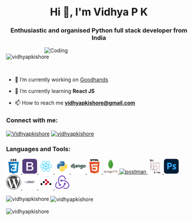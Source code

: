 <h1 align="center">Hi 👋, I'm Vidhya P K</h1>
<h3 align="center">Enthusiastic and organised Python full stack developer from India</h3>
<img align="right" alt="Coding" width="400" src="https://www.syncfusion.com/blogs/wp-content/uploads/2020/08/Create-Stunning-Circular-Progress-Bars-with-Flutter-Radial-Gauge-Part-1.png">

<p align="left"> <img src="https://komarev.com/ghpvc/?username=vidhyapkishore&label=Profile%20views&color=0e75b6&style=flat" alt="vidhyapkishore" /> </p>

<p align="left"> <a href="https://twitter.com/" target="blank"><img src="https://img.shields.io/twitter/follow/?logo=twitter&style=for-the-badge" alt="" /></a> </p>

- 🔭 I’m currently working on [Goodhands](https://github.com/vidhyapkishore/goodhands)

- 🌱 I’m currently learning **React JS**

- 📫 How to reach me **vidhyapkishore@gmail.com**

<h3 align="left">Connect with me:</h3>
<p align="left">
<a href="https://www.linkedin.com/in/vidhya-p-k/" target="blank"><img align="center" src="https://raw.githubusercontent.com/rahuldkjain/github-profile-readme-generator/master/src/images/icons/Social/linked-in-alt.svg" alt="Vidhyapkishore" height="30" width="40" /></a>
<a href="https://instagram.com/vid_hya_aaa" target="blank"><img align="center" src="https://raw.githubusercontent.com/rahuldkjain/github-profile-readme-generator/master/src/images/icons/Social/instagram.svg" alt="vidhyapkishore" height="30" width="40" /></a>
</p>

<h3 align="left">Languages and Tools:</h3>
<p align="left">
<a href="https://www.w3schools.com/css/" target="_blank" rel="noreferrer"> <img src="https://raw.githubusercontent.com/devicons/devicon/master/icons/css3/css3-original-wordmark.svg" alt="css3" width="40" height="40"/> </a> 
<a href="https://getbootstrap.com/" target="_blank" rel="noreferrer"> <img src="https://raw.githubusercontent.com/github/explore/main/topics/bootstrap/bootstrap.png" alt="bootstrap" width="40" height="40"/> </a> 
<a href="https://react.dev/" target="_blank" rel="noreferrer"> <img src="https://raw.githubusercontent.com/github/explore/main/topics/react/react.png" alt="react" width="40" height="40"/> </a> 
<a href="https://www.python.org/" target="_blank" rel="noreferrer"> <img src="https://raw.githubusercontent.com/github/explore/main/topics/python/python.png" alt="python" width="40" height="40"/> </a> 
<a href="https://www.djangoproject.com/" target="_blank" rel="noreferrer"> <img src="https://raw.githubusercontent.com/github/explore/main/topics/django/django.png" alt="django" width="40" height="40"/> </a> 
<a href="https://www.w3.org/html/" target="_blank" rel="noreferrer"> <img src="https://raw.githubusercontent.com/devicons/devicon/master/icons/html5/html5-original-wordmark.svg" alt="html5" width="40" height="40"/> </a> 
<a href="https://www.mongodb.com/" target="_blank" rel="noreferrer"><img src="https://raw.githubusercontent.com/devicons/devicon/master/icons/mongodb/mongodb-original-wordmark.svg" alt="mongodb" width="40" height="40"/> </a> 
<a href="https://postman.com" target="_blank" rel="noreferrer"> <img src="https://www.vectorlogo.zone/logos/getpostman/getpostman-icon.svg" alt="postman" width="40" height="40"/> </a> 

<a href="https://www.django-rest-framework.org/" target="_blank" rel="noreferrer">
<img src="https://raw.githubusercontent.com/vidhyapkishore/vidhyapkishore/main/rest.png" alt="django_rest_framework" width="40" height="40"/>
</a> 

<a href="https://www.adobe.com/in/products/photoshop.html" target="_blank" rel="noreferrer">
<img src="https://raw.githubusercontent.com/vidhyapkishore/vidhyapkishore/main/download.png" alt="photoshop" width="40" height="40"/>
</a> 

<a href="https://wordpress.com/" target="_blank" rel="noreferrer">
<img src="https://raw.githubusercontent.com/github/explore/main/topics/wordpress/wordpress.png" alt="wordpress" width="40" height="40"/>
</a> 

<a href="https://jquery.com/" target="_blank" rel="noreferrer">
<img src="https://raw.githubusercontent.com/github/explore/main/topics/jquery/jquery.png" alt="jQuery" width="40" height="40"/>
</a> 

<a href="https://reactrouter.com/en/main" target="_blank" rel="noreferrer">
<img src="https://raw.githubusercontent.com/github/explore/main/topics/react-router/react-router.png" alt="reactrouter" width="40" height="40"/>
</a> 

<a href="https://redux.js.org/" target="_blank" rel="noreferrer">
<img src="https://raw.githubusercontent.com/github/explore/main/topics/redux/redux.png" alt="redux" width="40" height="40"/>
</a>


</p>

<p><img align="left" src="https://github-readme-stats.vercel.app/api/top-langs?username=vidhyapkishore&show_icons=true&locale=en&layout=compact" alt="vidhyapkishore" /></p>

<p>&nbsp;<img align="center" src="https://github-readme-stats.vercel.app/api?username=vidhyapkishore&show_icons=true&locale=en" alt="vidhyapkishore" /></p>

<p><img align="center" src="https://github-readme-streak-stats.herokuapp.com/?user=vidhyapkishore&" alt="vidhyapkishore" /></p>

